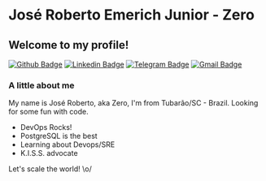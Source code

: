 # José Roberto Emerich Junior - Zero

## Welcome to my profile!

[![Github Badge](https://img.shields.io/badge/-Github-000?style=flat-square&logo=Github&logoColor=white&link=https://github.com/jremerich)](https://github.com/jremerich)
[![Linkedin Badge](https://img.shields.io/badge/-LinkedIn-blue?style=flat-square&logo=Linkedin&logoColor=white&link=https://www.linkedin.com/in/jos%C3%A9-roberto-emerich-junior/)](https://www.linkedin.com/in/jos%C3%A9-roberto-emerich-junior/)
[![Telegram Badge](https://img.shields.io/badge/-Telegram-1ca0f1?style=flat-square&labelColor=1ca0f1&logo=telegram&logoColor=white&link=https://t.me/jremerich)](https://t.me/jremerich)
[![Gmail Badge](https://img.shields.io/badge/-Gmail-c14438?style=flat-square&logo=Gmail&logoColor=white&link=mailto:jremerich@gmail.com)](mailto:jremerich@gmail.com)

### A little about me
My name is José Roberto, aka Zero, I'm from Tubarão/SC - Brazil. Looking for some fun with code.

- DevOps Rocks!
- PostgreSQL is the best
- Learning about Devops/SRE
- K.I.S.S. advocate

Let's scale the world! \o/

<!--
**jremerich/jremerich** is a ✨ _special_ ✨ repository because its `README.md` (this file) appears on your GitHub profile.

Here are some ideas to get you started:

- 🔭 I’m currently working on ...
- 🌱 I’m currently learning ...
- 👯 I’m looking to collaborate on ...
- 🤔 I’m looking for help with ...
- 💬 Ask me about ...
- 📫 How to reach me: ...
- 😄 Pronouns: ...
- ⚡ Fun fact: ...
-->
